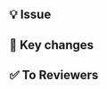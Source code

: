 ## 💡 Issue
<!--close #이슈넘버-->

## 🌱 Key changes
<!--변경사항 적기-->

## ✅ To Reviewers
<!--리뷰에 중점이 될 포인트 요소들 적기-->
<!--다른 개발자들이 참고했으면 하는 사항-->
<!--사진올리는 양식임 <img src = "이 자리에 image url넣기" width = 200> -->
